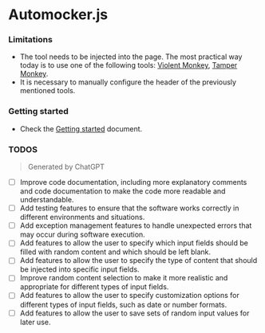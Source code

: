 # Automocker.js 


### Limitations

- The tool needs to be injected into the page. The most practical way today is to use one of the following tools: [Violent Monkey][1], [Tamper Monkey][2].
- It is necessary to manually configure the header of the previously mentioned tools.

### Getting started

- Check the [Getting started](getting_started.md) document.


### TODOS

> Generated by ChatGPT

- [ ] Improve code documentation, including more explanatory comments and code documentation to make the code more readable and understandable.
- [ ] Add testing features to ensure that the software works correctly in different environments and situations.
- [ ] Add exception management features to handle unexpected errors that may occur during software execution.
- [ ] Add features to allow the user to specify which input fields should be filled with random content and which should be left blank.
- [ ] Add features to allow the user to specify the type of content that should be injected into specific input fields.
- [ ] Improve random content selection to make it more realistic and appropriate for different types of input fields.
- [ ] Add features to allow the user to specify customization options for different types of input fields, such as date or number formats.
- [ ] Add features to allow the user to save sets of random input values for later use.

[1]: https://violentmonkey.github.io/
[2]: https://www.tampermonkey.net/
[3]: https://
